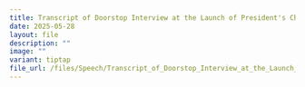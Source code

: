 ```yaml
---
title: Transcript of Doorstop Interview at the Launch of President's Challenge
date: 2025-05-28
layout: file
description: ""
image: ""
variant: tiptap
file_url: /files/Speech/Transcript_of_Doorstop_Interview_at_the_Launch_of_President_s_Challenge.pdf
---
```

